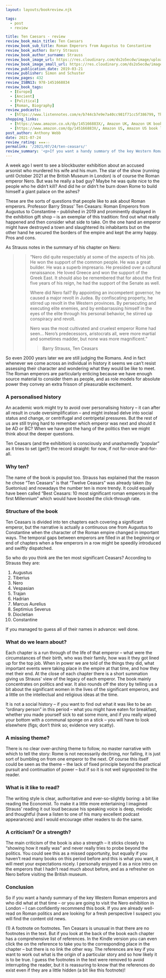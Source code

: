 ```yaml
---
layout: layouts/bookreview.njk

tags:
  - post
  - review

title: Ten Caesars - review
review_book_main_title: Ten Caesars
review_book_sub_title: Roman Emperors from Augustus to Constantine
review_book_author: Barry Strauss
review_book_author_surname: Strauss
review_book_image_url: https://res.cloudinary.com/ds2o5ecdw/image/upload/acovers/145166883X.02._SCL_.jpg
review_book_image_small_url: https://res.cloudinary.com/ds2o5ecdw/image/upload/acovers/145166883X.02._SCM_.jpg
review_publication_date: 2019-03-21
review_publisher: Simon and Schuster
review_pages: 432
review_ISBN13: 978-1451668834
review_book_tags:
  - [Europe]
  - [Ancient]
  - [Political]
  - [Roman, Biography]
review_podcasts:
  - [https://www.listennotes.com/e/b744cb7e9e7a40cc981f71cc5f386799, The History of Ancient Greece, Special Guest Episode on Ten Caesars w/Barry Strauss]
shopping_links:
  - [https://www.amazon.co.uk/dp/145166883X/, Amazon UK, Amazon UK book link]
  - [https://www.amazon.com/dp/145166883X/, Amazon US, Amazon US book link]
post_author: Anthony Webb
date: 2021-07-24
review_rating: ★★★☆☆
permalink: '/2021/07/24/ten-ceasars/'
review_summary: '<p>If you want a handy summary of the key Western Roman emperors from Augustus to Constantine, with an up-to-date view of the deeds and their legacies, I can confidently recommend this book: a strong work of narrative history.</p><p>If you are already a well-read Roman history patrician you may turn your nose up at this offering for the masses.</p>'
---
```

A week ago I went to see a blockbuster exhibition about an accused arsonist who murdered his wife and his mum. The star of the show (running until October 2021 at the British Museum in London) is of course the Roman emperor Nero. But was he really a bad guy? Maybe he was quite nice to the people who he didn’t kill? And did he or didn’t he burn down Rome to build himself a giant palace on the ashes?

These are the sorts of questions that people like to ask about Roman emperors. Professor Barry Strass’ Ten Ceasars: Roman Emperors from Augustus to Constantine – published in 2019 and prominently displayed in the exhibition gift shop – is an exemplar of this tradition: find out what really happened and then consider what side to take. On the one hand an emperor might have destroyed a town and slaughtered its inhabitants but on the other hand he secured the borders of the empire and kept the army happy. Pros and cons.

As Strauss notes in the summary of his chapter on Nero:

>> “Nero did quite respectably at some of the aspects of his job. He won the support of the common people. He was a great builder. He was a superb impresario. He presided over a cultural renaissance. He loved Greece and won the support of the Greek East. It should also be remembered that for about the first five years of his reign, he had the support of the Senate as well.
>>
>> Where did Nero fail? By appointing an incompetent governor, he caused a major revolt in Judea. By confiscating property, he stirred up revolt in the Western provinces. By persecuting and executing elite enemies, and by embarrassing himself in the eyes of the elite through his personal behavior, he stirred up conspiracy and revolt.
>>
>>Nero was the most cultivated and cruelest emperor Rome had seen… Nero’s predecessors, aristocrats all, were more martial and sometimes madder, but none was more magnificent.”
>>>
>>>Barry Strauss, Ten Ceasars

So even 2000 years later we are still judging the Romans. And in fact whenever we come across an individual in history it seems we can’t resist assessing their character and wondering what they would be like to meet. The Roman emperors are particularly enticing because we have enough source material to consider them as people, and as role models for absolute power they convey an extra frisson of pleasurable excitement.

### A personalised history
An academic work might try to avoid over personalising history – it can after all result in crude oversimplification – and might instead delve into social status and change, or centrifugal and centripetal pressures. But the rest of us are still trying hard to remember which emperor was next and should it be AD or BC? When we have got the hang of the politics then we might think about the deeper questions.

Ten Ceasars (and the exhibition) is consciously and unashamedly “popular” as it tries to set (get?) the record straight: for now, if not for-once-and-for-all.

### Why ten?
The name of the book is populist too. Strauss has explained that the reason he chose “Ten Ceasars” is that “Twelve Ceasars” was already taken (by Suetonius) and nowadays the number ten is more trendy. It could equally have been called “Best Ceasars: 10 most significant roman emperors in the first Millennium” which would have boosted the click-through rate.

### Structure of the book
Ten Ceasars is divided into ten chapters each covering a significant emperor, but the narrative is actually a continuous one from Augustus to Constantine when the character of the Roman empire changed in important ways. The temporal gaps between emperors are filled in at the beginning or end of chapters when a few emperors in a row might be speedily introduced and swiftly dispatched.

So who do you think are the ten most significant Ceasars? According to Strauss they are:

1. Augustus
2. Tiberius
3. Nero
4. Vespasian
5. Trajan
6. Hadrian
7. Marcus Aurelius
8. Septimius Severus
9. Diocletian
10. Constantine

If you managed to guess all of their names in advance: well done.

### What do we learn about?
Each chapter is a run through of the life of that emperor – what were the circumstances of their birth, who was their family, how was it they got lined up for the top job. When in power we are told of the things they did, what important events were taking place in the empire at that time, and how they met their end. At the close of each chapter there is a short summation giving us Strauss’ view of the legacy of each emperor. The book mainly concentrates on politics and war. It also rounds off the story by telling us a bit about the significant women in the lives of the significant emperors, and a little on the intellectual and religious ideas at the time. 

It is not a social history – if you want to find out what it was like to be an “ordinary person” in this period – what you might have eaten for breakfast, whether you made yourself sick to eat some more, and if you really wiped your bottom with a communal sponge on a stick – you will have to look elsewhere (figs; don’t think so; evidence very scatty).

### A missing theme?
There is no clear over-arching theme to follow, no master narrative with which to tell the story: Rome is not necessarily declining, nor falling, it is just sort of bumbling on from one emperor to the next. Of course this itself could be seen as the theme – the lack of fixed principle beyond the practical pursuit and continuation of power – but if so it is not well signposted to the reader.

### What is it like to read?
The writing style is clear, authoritative and ever-so-slightly boring: a bit like reading the Economist. To make it a little more entertaining I imagined Strauss’ reading it out loud because his speaking voice is deep, melodic and thoughtful (have a listen to one of his many excellent podcast appearances) and I would encourage other readers to do the same.

### A criticism? Or a strength?
The main criticism of the book is also a strength – it sticks closely to “showing how it really was” and never really tries to probe beyond the politics. You could see this as a missed opportunity, but equally if you haven’t read many books on this period before and this is what you want, it will meet your expectations nicely. I personally enjoyed it as a nice intro on the emperors that I hadn’t read much about before, and as a refresher on Nero before visiting the British museum.

### Conclusion
So if you want a handy summary of the key Western Roman emperors and who did what at that time – or you are going to visit the Nero exhibition in London – I can confidently recommend this book. If you are already well-read on Roman politics and are looking for a fresh perspective I suspect you will find the content old news.

(1) A footnote on footnotes. Ten Ceasars is unusual in that there are no footnotes in the text. But if you look at the back of the book each chapter has a comprehensive list of references. In the Kindle version you can even click the on the reference to take you to the corresponding place in the chapter – but there is no link the other way. The references are key if you want to work out what is the origin of a particular story and so how likely it is to be true. I guess the footnotes in the text were removed to avoid interrupting the reader, but it is reassuring to know that the references do exist even if they are a little hidden (a bit like this footnote)!
